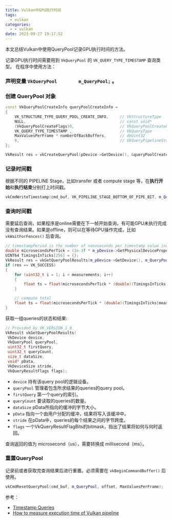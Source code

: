 ```yaml
---
title: Vulkan中GPU执行时间
tags:
  - vulkan
categories:
  - - vulkan
date: 2023-09-27 19:17:52
---
```



本文总结Vulkan中使用QueryPool记录GPU执行时间的方法。

<!--more-->

记录GPU执行时间需要用到 `VkQueryPool` 的 `VK_QUERY_TYPE_TIMESTAMP` 查询类型。
在程序中使用方法：


### 声明变量 `VkQueryPool        m_QueryPool;` 。

### 创建 QueryPool 对象

```c++
const VkQueryPoolCreateInfo queryPoolCreateInfo =
{
    VK_STRUCTURE_TYPE_QUERY_POOL_CREATE_INFO,     // VkStructureType                  sType
    NULL,                                         // const void*                      pNext
    (VkQueryPoolCreateFlags)0,                    // VkQueryPoolCreateFlags           flags
    VK_QUERY_TYPE_TIMESTAMP ,                     // VkQueryType                      queryType
    MaxValuesPerFrame * numberOfBackBuffers,      // deUint32                         queryCount
    0,                                            // VkQueryPipelineStatisticFlags    pipelineStatistics
};

VkResult res = vkCreateQueryPool(pDevice->GetDevice(), &queryPoolCreateInfo, NULL, &m_QueryPool);
```

### 记录时间戳

根据不同的 PIPELINE Stage，比如transfer 或者 compute stage 等，在**执行开始**和**执行结束**分别打上时间戳。

```c++
vkCmdWriteTimestamp(cmd_buf, VK_PIPELINE_STAGE_BOTTOM_OF_PIPE_BIT, m_QueryPool, offset);
```

### 查询时间戳

需要延后查询，如果程序是online需要在下一帧开始查询，有可能GPU未执行完成没有查询结果。如果是offline，则可以在等待GPU操作完成，比如 `vkWaitForFences()` 后查询。
```c++
// timestampPeriod is the number of nanoseconds per timestamp value increment
double microsecondsPerTick = (1e-3f * m_pDevice->GetPhysicalDeviceProperries().limits.timestampPeriod);      
UINT64 TimingsInTicks[256] = {};
VkResult res = vkGetQueryPoolResults(m_pDevice->GetDevice(), m_QueryPool, offset, measurements, measurements * sizeof(UINT64), &TimingsInTicks, sizeof(UINT64), VK_QUERY_RESULT_64_BIT);
if (res == VK_SUCCESS)
{
    for (uint32_t i = 1; i < measurements; i++)
    {
        float ts = float(microsecondsPerTick * (double)(TimingsInTicks[i] - TimingsInTicks[i - 1]));
    }

    // compute total
    float ts = float(microsecondsPerTick * (double)(TimingsInTicks[measurements - 1] - TimingsInTicks[0]));
}

```

获取一组queries的状态和结果:

```c++
// Provided by VK_VERSION_1_0
VkResult vkGetQueryPoolResults(
 VkDevice device,
 VkQueryPool queryPool,
 uint32_t firstQuery,
 uint32_t queryCount,
 size_t dataSize,
 void* pData,
 VkDeviceSize stride,
 VkQueryResultFlags flags);
```


- `device` 持有该query pool的逻辑设备。
- `queryPool` 管理着包含所求结果的queries的query pool。
- `firstQuery` 第一个query的索引。
- `queryCount` 要读取的queries的数量。
- `dataSize` pData所指向的缓冲的字节大小。
- `pData` 指向一个由用户分配的缓冲，结果将写入该缓冲中。
- `stride` 在pData中，queries的每个结果之间的字节跨度。
- `flags` 一个VkQueryResultFlagBits的bitmask，指出了结果将如何与何时返回。

查询返回的值为 microsecond（us），需要转换成 millisecond（ms）。

### 重置QueryPool

记录前或者获取完查询结果后进行重置。必须需要在 `vkBeginCommandBuffer()` 后使用。
```c++
vkCmdResetQueryPool(cmd_buf, m_QueryPool, offset, MaxValuesPerFrame);
```


参考：

+ [Timestamp Queries](https://registry.khronos.org/vulkan/specs/1.1-extensions/html/vkspec.html#queries-timestamps)
+ [How to measure execution time of Vulkan pipeline](https://stackoverflow.com/questions/67358235/how-to-measure-execution-time-of-vulkan-pipeline)